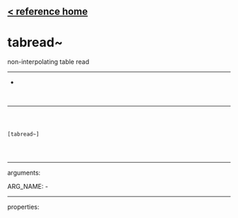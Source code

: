 [< reference home](index.html)
---

# tabread~


non-interpolating table read

---

-
<br>


---


```



[tabread~]


            
```

---
arguments:

ARG_NAME: -<br>

---
properties:


